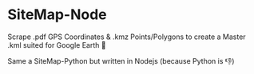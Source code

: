 # SiteMap-Node
Scrape .pdf GPS Coordinates &amp; .kmz Points/Polygons to create a Master .kml suited for Google Earth 📌

Same a SiteMap-Python but written in Nodejs
(because Python is 👎)
